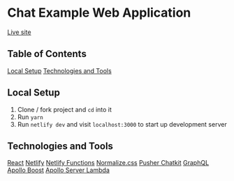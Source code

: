 # Chat Example Web Application

[Live site](https://edburtnieks-chat-example-app.netlify.com)

## Table of Contents

[Local Setup](#local-setup)
[Technologies and Tools](#technologies-and-tools)

## Local Setup

1. Clone / fork project and `cd` into it
2. Run `yarn`
3. Run `netlify dev` and visit `localhost:3000` to start up development server

## Technologies and Tools

[React](https://reactjs.org/)
[Netlify](https://www.netlify.com/)
[Netlify Functions](https://functions.netlify.com)
[Normalize.css](https://necolas.github.io/normalize.css/)
[Pusher Chatkit](https://www.pusher.com/chatkit)
[GraphQL](https://graphql.org/)
[Apollo Boost](https://github.com/apollographql/apollo-client/tree/master/packages/apollo-boost)
[Apollo Server Lambda](https://www.apollographql.com/docs/apollo-server/)
